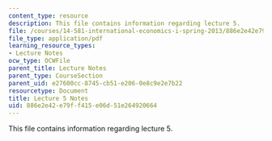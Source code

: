 ```yaml
---
content_type: resource
description: This file contains information regarding lecture 5.
file: /courses/14-581-international-economics-i-spring-2013/886e2e42e79ff415e06d51e264920664_MIT14_581S13_classnotes5.pdf
file_type: application/pdf
learning_resource_types:
- Lecture Notes
ocw_type: OCWFile
parent_title: Lecture Notes
parent_type: CourseSection
parent_uid: e27600cc-8745-cb51-e206-0e8c9e2e7b22
resourcetype: Document
title: Lecture 5 Notes
uid: 886e2e42-e79f-f415-e06d-51e264920664
---
```

This file contains information regarding lecture 5.